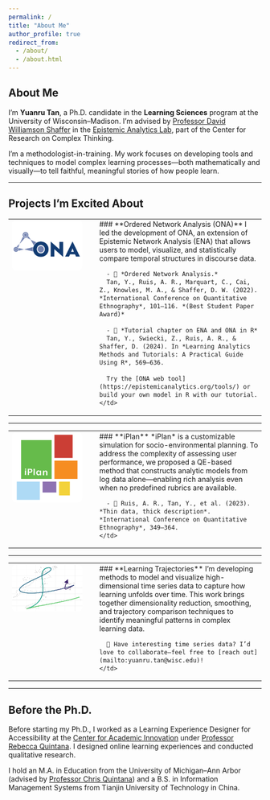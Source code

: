 ```yaml
---
permalink: /
title: "About Me"
author_profile: true
redirect_from: 
  - /about/
  - /about.html
---
```


## About Me

I’m **Yuanru Tan**, a Ph.D. candidate in the **Learning Sciences** program at the University of Wisconsin–Madison. I’m advised by [Professor David Williamson Shaffer](https://edpsych.education.wisc.edu/fac-staff/williamson-shaffer-david/) in the [Epistemic Analytics Lab](https://epistemicanalytics.org/), part of the Center for Research on Complex Thinking.

I’m a methodologist-in-training. My work focuses on developing tools and techniques to model complex learning processes—both mathematically and visually—to tell faithful, meaningful stories of how people learn.

---

## Projects I’m Excited About

<table style="margin-top: 1em;">
  <tr>
    <td style="width: 160px; vertical-align: top;">
      <img src="/images/ona-logo.png" alt="ONA Icon" style="width: 140px; border-radius: 8px;" />
    </td>
    <td style="vertical-align: top;">
      ### **Ordered Network Analysis (ONA)**  
      I led the development of ONA, an extension of Epistemic Network Analysis (ENA) that allows users to model, visualize, and statistically compare temporal structures in discourse data.

      - 📄 *Ordered Network Analysis.*  
      Tan, Y., Ruis, A. R., Marquart, C., Cai, Z., Knowles, M. A., & Shaffer, D. W. (2022). *International Conference on Quantitative Ethnography*, 101–116. *(Best Student Paper Award)*

      - 📘 *Tutorial chapter on ENA and ONA in R*  
      Tan, Y., Swiecki, Z., Ruis, A. R., & Shaffer, D. (2024). In *Learning Analytics Methods and Tutorials: A Practical Guide Using R*, 569–636.

      Try the [ONA web tool](https://epistemicanalytics.org/tools/) or build your own model in R with our tutorial.
    </td>
  </tr>
</table>

---

<table style="margin-top: 1em;">
  <tr>
    <td style="width: 160px; vertical-align: top;">
      <img src="/images/iplan-logo.png" alt="iPlan Icon" style="width: 140px; border-radius: 8px;" />
    </td>
    <td style="vertical-align: top;">
      ### **iPlan**  
      *iPlan* is a customizable simulation for socio-environmental planning. To address the complexity of assessing user performance, we proposed a QE-based method that constructs analytic models from log data alone—enabling rich analysis even when no predefined rubrics are available.

      - 📄 Ruis, A. R., Tan, Y., et al. (2023). *Thin data, thick description*. *International Conference on Quantitative Ethnography*, 349–364.
    </td>
  </tr>
</table>

---

<table style="margin-top: 1em;">
  <tr>
    <td style="width: 160px; vertical-align: top;">
      <img src="/images/trajectory-logo.png" alt="Trajectory Icon" style="width: 140px; border-radius: 8px;" />
    </td>
    <td style="vertical-align: top;">
      ### **Learning Trajectories**  
      I’m developing methods to model and visualize high-dimensional time series data to capture how learning unfolds over time. This work brings together dimensionality reduction, smoothing, and trajectory comparison techniques to identify meaningful patterns in complex learning data.

      🧠 Have interesting time series data? I’d love to collaborate—feel free to [reach out](mailto:yuanru.tan@wisc.edu)!
    </td>
  </tr>
</table>

---

## Before the Ph.D.

Before starting my Ph.D., I worked as a Learning Experience Designer for Accessibility at the [Center for Academic Innovation](https://ai.umich.edu/) under [Professor Rebecca Quintana](https://marsal.umich.edu/directory/faculty-staff/rebecca-quintana). I designed online learning experiences and conducted qualitative research.  

I hold an M.A. in Education from the University of Michigan–Ann Arbor (advised by [Professor Chris Quintana](https://soe.umich.edu/directory/christopher-quintana)) and a B.S. in Information Management Systems from Tianjin University of Technology in China.
